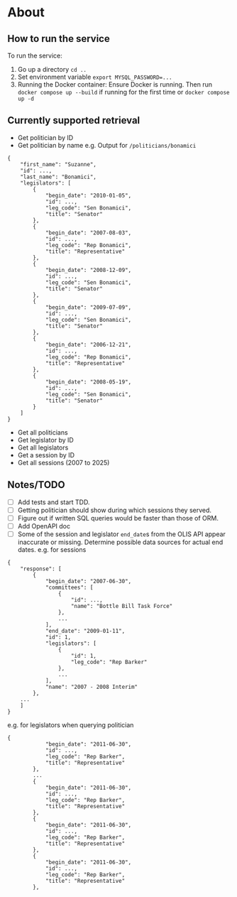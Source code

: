 # About

## How to run the service

To run the service:
1. Go up a directory `cd ..`
2. Set environment variable `export MYSQL_PASSWORD=...` 
3. Running the Docker container: Ensure Docker is running. Then run `docker compose up --build` if running for the first time or `docker compose up -d`

## Currently supported retrieval
- Get politician by ID
- Get politician by name
e.g. Output for `/politicians/bonamici`
~~~
{
    "first_name": "Suzanne",
    "id": ...,
    "last_name": "Bonamici",
    "legislators": [
        {
            "begin_date": "2010-01-05",
            "id": ...,
            "leg_code": "Sen Bonamici",
            "title": "Senator"
        },
        {
            "begin_date": "2007-08-03",
            "id": ...,
            "leg_code": "Rep Bonamici",
            "title": "Representative"
        },
        {
            "begin_date": "2008-12-09",
            "id": ...,
            "leg_code": "Sen Bonamici",
            "title": "Senator"
        },
        {
            "begin_date": "2009-07-09",
            "id": ...,
            "leg_code": "Sen Bonamici",
            "title": "Senator"
        },
        {
            "begin_date": "2006-12-21",
            "id": ...,
            "leg_code": "Rep Bonamici",
            "title": "Representative"
        },
        {
            "begin_date": "2008-05-19",
            "id": ...,
            "leg_code": "Sen Bonamici",
            "title": "Senator"
        }
    ]
}
~~~
- Get all politicians
- Get legislator by ID
- Get all legislators
- Get a session by ID
- Get all sessions (2007 to 2025)

## Notes/TODO
- [ ] Add tests and start TDD.
- [ ] Getting politician should show during which sessions they served.
- [ ] Figure out if written SQL queries would be faster than those of ORM.
- [ ] Add OpenAPI doc
- [ ] Some of the session and legislator `end_date`s from the OLIS API appear inaccurate or missing. Determine possible data sources for actual end dates. 
e.g. for sessions
```
{
    "response": [
        {
            "begin_date": "2007-06-30",
            "committees": [
                {
                    "id": ...,
                    "name": "Bottle Bill Task Force"
                },
                ...
            ],
            "end_date": "2009-01-11",
            "id": 1,
            "legislators": [
                {
                    "id": 1,
                    "leg_code": "Rep Barker"
                },
                ...
            ],
            "name": "2007 - 2008 Interim"
        },
    ...
    ]
}
```
e.g. for legislators when querying politician
```
{
            "begin_date": "2011-06-30",
            "id": ...,
            "leg_code": "Rep Barker",
            "title": "Representative"
        },
        ...
        {
            "begin_date": "2011-06-30",
            "id": ...,
            "leg_code": "Rep Barker",
            "title": "Representative"
        },
        {
            "begin_date": "2011-06-30",
            "id": ...,
            "leg_code": "Rep Barker",
            "title": "Representative"
        },
        {
            "begin_date": "2011-06-30",
            "id": ...,
            "leg_code": "Rep Barker",
            "title": "Representative"
        },
```
